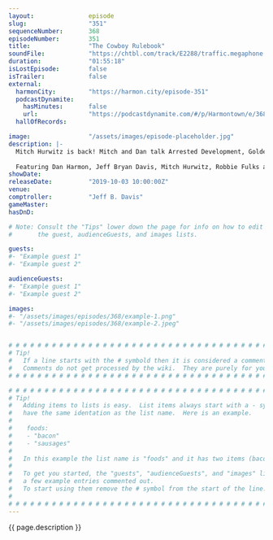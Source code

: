 ```yaml
---
layout:               episode
slug:                 "351"
sequenceNumber:       368
episodeNumber:        351
title:                "The Cowboy Rulebook"
soundFile:            "https://chtbl.com/track/E2288/traffic.megaphone.fm/STA4296678179.mp3?updated=1596574908"
duration:             "01:55:18"
isLostEpisode:        false
isTrailer:            false
external:
  harmonCity:         "https://harmon.city/episode-351"
  podcastDynamite:
    hasMinutes:       false
    url:              "https://podcastdynamite.com/#/p/Harmontown/e/368/351"
  hallOfRecords:      

image:                "/assets/images/episode-placeholder.jpg"
description: |-
  Mitch Hurwitz is back! Mitch and Dan talk Arrested Development, Golden Girls, upcoming projects and the future of network TV. Singer/songwriter Robbie Fulks joins in with some tales told via country music.
  
  Featuring Dan Harmon, Jeff Bryan Davis, Mitch Hurwitz, Robbie Fulks and Rob Schrab.
showDate:             
releaseDate:          "2019-10-03 10:00:00Z"
venue:                
comptroller:          "Jeff B. Davis"
gameMaster:           
hasDnD:               

# Note: Consult the "Tips" lower down the page for info on how to edit
#       the guest, audienceGuests, and images lists.

guests:
#- "Example guest 1"
#- "Example guest 2"

audienceGuests:
#- "Example guest 1"
#- "Example guest 2"

images:
#- "/assets/images/episodes/368/example-1.png"
#- "/assets/images/episodes/368/example-2.jpeg"


# # # # # # # # # # # # # # # # # # # # # # # # # # # # # # # # # # # # # # # # # # # # #
# Tip!
#   If a line starts with the # symbold then it is considered a comment.
#   Comments do not get processed by the wiki.  They are purely for your information.
# # # # # # # # # # # # # # # # # # # # # # # # # # # # # # # # # # # # # # # # # # # # #

# # # # # # # # # # # # # # # # # # # # # # # # # # # # # # # # # # # # # # # # # # # # #
# Tip!
#   Adding items to lists is easy.  List items always start with a - symbol and have
#   have the same identation as the list name.  Here is an example.
#
#    foods:
#    - "bacon"
#    - "sausages"
#
#   In this example the list name is "foods" and it has two items (bacon, and sausages).
#
#   To get you started, the "guests", "audienceGuests", and "images" lists below have
#   a few example entries commented out.
#   To start using them remove the # symbol from the start of the line.
#
# # # # # # # # # # # # # # # # # # # # # # # # # # # # # # # # # # # # # # # # # # # # #
---
```


<!-- The episode description will be rendered here -->
{{ page.description }}

<!-- Add your content BELOW here -->
<!-- vvvvvvvvvvvvvvvvvvvvvvvvvvv -->




<!-- ^^^^^^^^^^^^^^^^^^^^^^^^^^^ -->
<!-- Add your content ABOVE here -->

<!-- The episode gallery will be rendered here -->